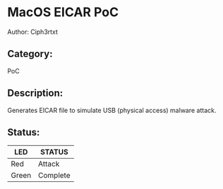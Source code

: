 # MacOS EICAR PoC

Author: Ciph3rtxt


## Category: 

PoC

## Description:

Generates EICAR file to simulate USB (physical access) malware attack.

## Status:

|LED|STATUS|
|-|-|
|Red|Attack|
|Green|Complete|